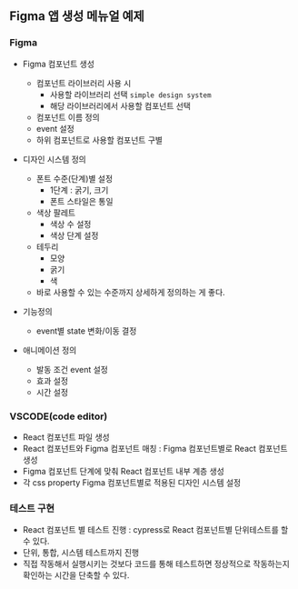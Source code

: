 ## Figma 앱 생성 메뉴얼 예제

### Figma

- Figma 컴포넌트 생성

  - 컴포넌트 라이브러리 사용 시
    - 사용할 라이브러리 선택 `simple design system`
    - 해당 라이브러리에서 사용할 컴포넌트 선택
  - 컴포넌트 이름 정의
  - event 설정
  - 하위 컴포넌트로 사용할 컴포넌트 구별

- 디자인 시스템 정의

  - 폰트 수준(단계)별 설정
    - 1단계 : 굵기, 크기
    - 폰트 스타일은 통일
  - 색상 팔레트
    - 색상 수 설정
    - 색상 단계 설정
  - 테두리
    - 모양
    - 굵기
    - 색
  - 바로 사용할 수 있는 수준까지 상세하게 정의하는 게 좋다.

- 기능정의

  - event별 state 변화/이동 결정

- 애니메이션 정의
  - 발동 조건 event 설정
  - 효과 설정
  - 시간 설정

### VSCODE(code editor)

- React 컴포넌트 파일 생성
- React 컴포넌트와 Figma 컴포넌트 매칭 : Figma 컴포넌트별로 React 컴포넌트 생성
- Figma 컴포넌트 단계에 맞춰 React 컴포넌트 내부 계층 생성
- 각 css property Figma 컴포넌트별로 적용된 디자인 시스템 설정

### 테스트 구현

- React 컴포넌트 별 테스트 진행 : cypress로 React 컴포넌트별 단위테스트를 할 수 있다.
- 단위, 통합, 시스템 테스트까지 진행
- 직접 작동해서 실행시키는 것보다 코드를 통해 테스트하면 정상적으로 작동하는지 확인하는 시간을 단축할 수 있다.
